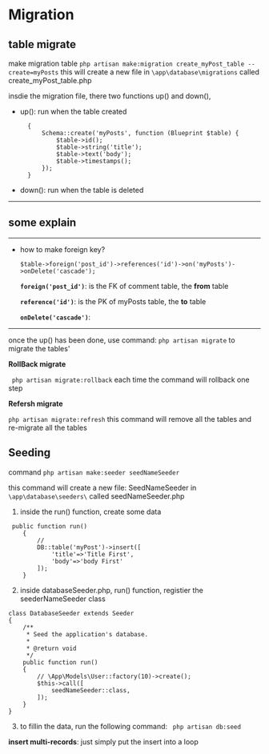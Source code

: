 # Migration
## table migrate
make migration table
```php artisan make:migration create_myPost_table --create=myPosts```
this will create a new file in ```\app\database\migrations``` called create_myPost_table.php

insdie the migration file, there two functions up() and down(),
* up(): run when the table created
  
  ```public function up()
    {
        Schema::create('myPosts', function (Blueprint $table) {
            $table->id();
            $table->string('title');
            $table->text('body');
            $table->timestamps();
        });
    }
    ```
  
* down(): run when the table is deleted

---
## some explain
---
* how to make foreign key?

    ```$table->foreign('post_id')->references('id')->on('myPosts')->onDelete('cascade');```
    
    **```foreign('post_id')```**: is the FK of comment table, the **from** table

    **```reference('id')```**: is the PK of myPosts table, the **to** table

    **```onDelete('cascade')```**: 
---


once the up() has been done, use command: 
``` php artisan migrate ``` to migrate the tables'

**RollBack migrate**

``` php artisan migrate:rollback``` 
each time the command will rollback one step

**Refersh migrate**

``` php artisan migrate:refresh ```
this command will remove all the tables and re-migrate all the tables

## Seeding
command ``` php artisan make:seeder seedNameSeeder ```

this command will create a new file: SeedNameSeeder in ```\app\database\seeders\``` called seedNameSeeder.php

1. inside the run() function, create some data
```
 public function run()
    {
        //
        DB::table('myPost')->insert([
            'title'=>'Title First',
            'body'=>'body First'
        ]);
    }
```
2. inside databaseSeeder.php, run() function, registier the seederNameSeeder class

```
class DatabaseSeeder extends Seeder
{
    /**
     * Seed the application's database.
     *
     * @return void
     */
    public function run()
    {
        // \App\Models\User::factory(10)->create();
        $this->call([
            seedNameSeeder::class,
        ]);
    }
}
```
3. to fillin the data, run the following command: 
``` php artisan db:seed```

**insert multi-records**:  just simply put the insert into a loop